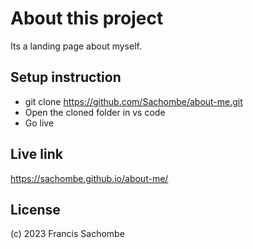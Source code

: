 # About this project
Its a landing page about myself.

## Setup instruction
- git clone https://github.com/Sachombe/about-me.git
- Open the cloned folder in vs code
- Go live

## Live link
https://sachombe.github.io/about-me/

## License
(c) 2023 Francis Sachombe